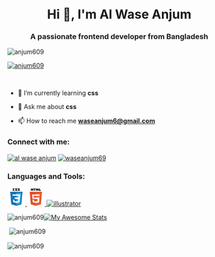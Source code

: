 <h1 align="center">Hi 👋, I'm Al Wase Anjum</h1>
<h3 align="center">A passionate frontend developer from Bangladesh</h3>


<p align="left"> <img src="https://komarev.com/ghpvc/?username=anjum609&label=Profile%20views&color=0e75b6&style=flat" alt="anjum609" /> </p>

<p align="left"> <a href="https://github.com/ryo-ma/github-profile-trophy"><img src="https://github-profile-trophy.vercel.app/?username=anjum609" alt="anjum609" /></a> </p>

<p align="left"> <a href="https://twitter.com/" target="blank"><img src="https://img.shields.io/twitter/follow/?logo=twitter&style=for-the-badge" alt="" /></a> </p>

- 🌱 I’m currently learning **css**

- 💬 Ask me about **css**

- 📫 How to reach me **waseanjum6@gmail.com**

<h3 align="left">Connect with me:</h3>
<p align="left">
<a href="https://fb.com/al wase anjum" target="blank"><img align="center" src="https://raw.githubusercontent.com/rahuldkjain/github-profile-readme-generator/master/src/images/icons/Social/facebook.svg" alt="al wase anjum" height="30" width="40" /></a>
<a href="https://instagram.com/waseanjum69" target="blank"><img align="center" src="https://raw.githubusercontent.com/rahuldkjain/github-profile-readme-generator/master/src/images/icons/Social/instagram.svg" alt="waseanjum69" height="30" width="40" /></a>
</p>

<h3 align="left">Languages and Tools:</h3>
<p align="left"> <a href="https://www.w3schools.com/css/" target="_blank" rel="noreferrer"> <img src="https://raw.githubusercontent.com/devicons/devicon/master/icons/css3/css3-original-wordmark.svg" alt="css3" width="40" height="40"/> </a> <a href="https://www.w3.org/html/" target="_blank" rel="noreferrer"> <img src="https://raw.githubusercontent.com/devicons/devicon/master/icons/html5/html5-original-wordmark.svg" alt="html5" width="40" height="40"/> </a> <a href="https://www.adobe.com/in/products/illustrator.html" target="_blank" rel="noreferrer"> <img src="https://www.vectorlogo.zone/logos/adobe_illustrator/adobe_illustrator-icon.svg" alt="illustrator" width="40" height="40"/> </a> </p>

<p><img align="left" src="https://github-readme-stats.vercel.app/api/top-langs?username=anjum609&show_icons=true&locale=en&layout=compact" alt="anjum609" /></p>

[![My Awesome Stats](https://awesome-github-stats.azurewebsites.net/user-stats/anjum609?cardType=level&theme=radical&preferLogin=false)](https://git.io/awesome-stats-card)

<p>&nbsp;<img align="center" src="https://github-readme-stats.vercel.app/api?username=anjum609&show_icons=true&locale=en" alt="anjum609" /></p>

<p><img align="center" src="https://github-readme-streak-stats.herokuapp.com/?user=anjum609&" alt="anjum609" /></p>
